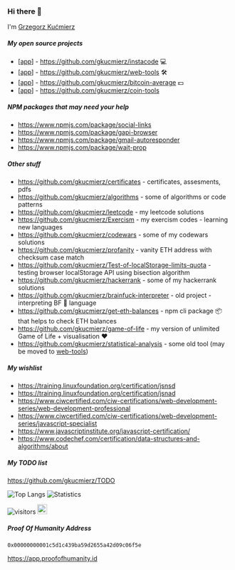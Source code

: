 
### Hi there 👋

I'm [Grzegorz Kućmierz](https://www.github.com/gkucmierz)

##### My open source projects
- [[app](https://instacode.dev/scratchpad)] - https://github.com/gkucmierz/instacode 💻
- [[app](https://awesome-web-tools.web.app)] - https://github.com/gkucmierz/web-tools 🛠
- [[app](https://btc-average.web.app)] - https://github.com/gkucmierz/bitcoin-average 💵
- [[app](https://gkucmierz.github.io/coin-tools)] - https://github.com/gkucmierz/coin-tools

##### NPM packages that may need your help
- https://www.npmjs.com/package/social-links
- https://www.npmjs.com/package/gapi-browser
- https://www.npmjs.com/package/gmail-autoresponder
- https://www.npmjs.com/package/wait-prop

##### Other stuff
- https://github.com/gkucmierz/certificates - certificates, assesments, pdfs
- https://github.com/gkucmierz/algorithms - some of algorithms or code patterns
- https://github.com/gkucmierz/leetcode - my leetcode solutions
- https://github.com/gkucmierz/Exercism - my exercism codes - learning new languages
- https://github.com/gkucmierz/codewars - some of my codewars solutions
- https://github.com/gkucmierz/profanity - vanity ETH address with checksum case match
- https://github.com/gkucmierz/Test-of-localStorage-limits-quota - testing browser localStorage API using bisection algorithm
- https://github.com/gkucmierz/hackerrank - some of my hackerrank solutions
- https://github.com/gkucmierz/brainfuck-interpreter - old project - interpreting BF 🧠 language
- https://github.com/gkucmierz/get-eth-balances - npm cli package 📦 that helps to check ETH balances
- https://github.com/gkucmierz/game-of-life - my version of unlimited Game of Life + visualisation ❤️
- https://github.com/gkucmierz/statistical-analysis - some old tool (may be moved to [web-tools](https://github.com/gkucmierz/web-tools))

##### My wishlist
- https://training.linuxfoundation.org/certification/jsnsd
- https://training.linuxfoundation.org/certification/jsnad
- https://www.ciwcertified.com/ciw-certifications/web-development-series/web-development-professional
- https://www.ciwcertified.com/ciw-certifications/web-development-series/javascript-specialist
- https://www.javascriptinstitute.org/javascript-certification/
- https://www.codechef.com/certification/data-structures-and-algorithms/about

##### My TODO list
https://github.com/gkucmierz/TODO

![Top Langs](https://github-readme-stats.vercel.app/api/top-langs/?username=gkucmierz&layout=compact)
![Statistics](https://github-readme-stats.vercel.app/api?username=gkucmierz&show_icons=true)

![visitors](https://komarev.com/ghpvc/?username=gkucmierz&color=blue) [<img src="https://d2fltix0v2e0sb.cloudfront.net/dev-badge.svg" width="22" height="22" alt="Grzegorz Kućmierz's DEV Profile">](https://dev.to/gkucmierz)

##### Proof Of Humanity Address

```0x00000000001c5d1c439ba59d2655a42d09c06f5e```

https://app.proofofhumanity.id

